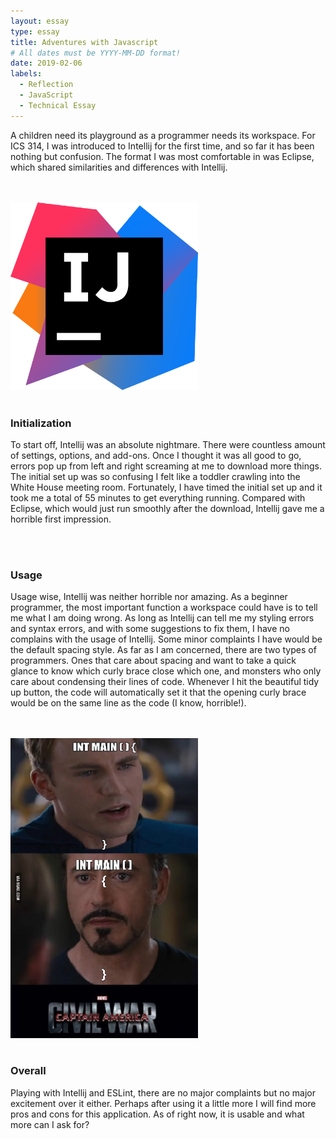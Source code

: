 ```yaml
---
layout: essay
type: essay
title: Adventures with Javascript
# All dates must be YYYY-MM-DD format!
date: 2019-02-06
labels:
  - Reflection
  - JavaScript
  - Technical Essay
---
```



<p>A children need its playground as a programmer needs its workspace. 
For ICS 314, I was introduced to Intellij for the first time, and so far it has been nothing but confusion. 
The format I was most comfortable in was Eclipse, which shared similarities and differences with Intellij. </p> 
<br>
<br>
<img src="/images/intelij.png" width="300px">
<br>
<br>
<h3>Initialization</h3>

<p>To start off, Intellij was an absolute nightmare. 
There were countless amount of settings, options, and add-ons. 
Once I thought it was all good to go, errors pop up from left and right screaming at me to download more things. 
The initial set up was so confusing I felt like a toddler crawling into the White House meeting room. 
Fortunately, I have timed the initial set up and it took me a total of 55 minutes to get everything running. 
Compared with Eclipse, which would just run smoothly after the download, Intellij gave me a horrible first impression. </p>
<br>
<br>
<h3>Usage</h3>

<p> Usage wise, Intellij was neither horrible nor amazing. 
As a beginner programmer, the most important function a workspace could have is to tell me what I am doing wrong. 
As long as Intellij can tell me my styling errors and syntax errors, and with some suggestions to fix them, I have no complains with the usage of Intellij. 
Some minor complaints I have would be the default spacing style.
As far as I am concerned, there are two types of programmers. Ones that care about spacing and want to take a quick glance to know which curly brace close which one,
and monsters who only care about condensing their lines of code.  
Whenever I hit the beautiful tidy up button, the code will automatically set it that the opening curly brace would be on the same line as the code (I know, horrible!).</p>
<br>
<br>
<img src="/images/curly.jpg" width="300px">
<br>
<br>

<h3>Overall</h3>
<p>
Playing with Intellij and ESLint, there are no major complaints but no major excitement over it either. 
Perhaps after using it a little more I will find more pros and cons for this application. 
As of right now, it is usable and what more can I ask for?
</p>


